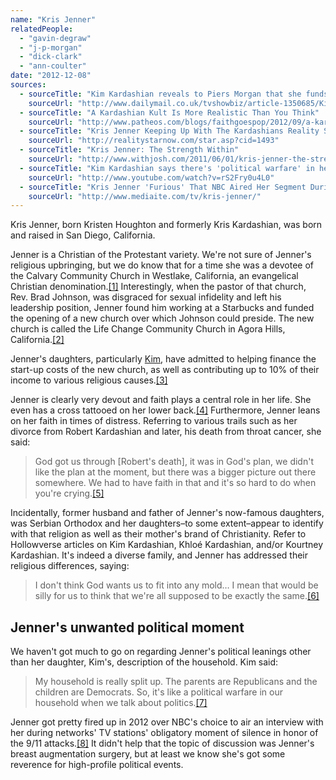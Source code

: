 ```yaml
---
name: "Kris Jenner"
relatedPeople:
  - "gavin-degraw"
  - "j-p-morgan"
  - "dick-clark"
  - "ann-coulter"
date: "2012-12-08"
sources:
  - sourceTitle: "Kim Kardashian reveals to Piers Morgan that she funds mother Kris' church"
    sourceUrl: "http://www.dailymail.co.uk/tvshowbiz/article-1350685/Kim-Kardashian-reveals-Piers-Morgan-funds-mother-Kris-church.html"
  - sourceTitle: "A Kardashian Kult Is More Realistic Than You Think"
    sourceUrl: "http://www.patheos.com/blogs/faithgoespop/2012/09/a-kardashian-kult-is-more-realistic-than-you-think/"
  - sourceTitle: "Kris Jenner Keeping Up With The Kardashians Reality Stars Now"
    sourceUrl: "http://realitystarnow.com/star.asp?cid=1493"
  - sourceTitle: "Kris Jenner: The Strength Within"
    sourceUrl: "http://www.withjosh.com/2011/06/01/kris-jenner-the-strength-within/"
  - sourceTitle: "Kim Kardashian says there's 'political warfare' in her house, parents are Republicans"
    sourceUrl: "http://www.youtube.com/watch?v=rS2Fry0u4L0"
  - sourceTitle: "Kris Jenner 'Furious' That NBC Aired Her Segment During 9/11 Moment Of Silence"
    sourceUrl: "http://www.mediaite.com/tv/kris-jenner/"
---
```


Kris Jenner, born Kristen Houghton and formerly Kris Kardashian, was born and raised in San Diego, California.

Jenner is a Christian of the Protestant variety. We're not sure of Jenner's religious upbringing, but we do know that for a time she was a devotee of the Calvary Community Church in Westlake, California, an evangelical Christian denomination.<a class="source-citation" href="#http://www.dailymail.co.uk/tvshowbiz/article-1350685/Kim-Kardashian-reveals-Piers-Morgan-funds-mother-Kris-church.html" title="Kim Kardashian reveals to Piers Morgan that she funds mother Kris&apos; church">[1]</a> Interestingly, when the pastor of that church, Rev. Brad Johnson, was disgraced for sexual infidelity and left his leadership position, Jenner found him working at a Starbucks and funded the opening of a new church over which Johnson could preside. The new church is called the Life Change Community Church in Agora Hills, California.<a class="source-citation" href="#http://www.patheos.com/blogs/faithgoespop/2012/09/a-kardashian-kult-is-more-realistic-than-you-think/" title="A Kardashian Kult Is More Realistic Than You Think">[2]</a>

Jenner's daughters, particularly [Kim](http://hollowverse.com/kim-kardashian/), have admitted to helping finance the start-up costs of the new church, as well as contributing up to 10% of their income to various religious causes.<a class="source-citation" href="#http://www.dailymail.co.uk/tvshowbiz/article-1350685/Kim-Kardashian-reveals-Piers-Morgan-funds-mother-Kris-church.html" title="Kim Kardashian reveals to Piers Morgan that she funds mother Kris&apos; church">[3]</a>

Jenner is clearly very devout and faith plays a central role in her life. She even has a cross tattooed on her lower back.<a class="source-citation" href="#http://realitystarnow.com/star.asp?cid=1493" title="Kris Jenner Keeping Up With The Kardashians Reality Stars Now">[4]</a> Furthermore, Jenner leans on her faith in times of distress. Referring to various trails such as her divorce from Robert Kardashian and later, his death from throat cancer, she said:

>God got us through [Robert's death], it was in God's plan, we didn't like the plan at the moment, but there was a bigger picture out there somewhere. We had to have faith in that and it's so hard to do when you're crying.<a class="source-citation" href="#http://www.withjosh.com/2011/06/01/kris-jenner-the-strength-within/" title="Kris Jenner: The Strength Within">[5]</a>

Incidentally, former husband and father of Jenner's now-famous daughters, was Serbian Orthodox and her daughters–to some extent–appear to identify with that religion as well as their mother's brand of Christianity. Refer to Hollowverse articles on Kim Kardashian, Khloé Kardashian, and/or Kourtney Kardashian. It's indeed a diverse family, and Jenner has addressed their religious differences, saying:

>I don't think God wants us to fit into any mold… I mean that would be silly for us to think that we're all supposed to be exactly the same.<a class="source-citation" href="#http://www.withjosh.com/2011/06/01/kris-jenner-the-strength-within/" title="Kris Jenner: The Strength Within">[6]</a>

## 

## Jenner's unwanted political moment

We haven't got much to go on regarding Jenner's political leanings other than her daughter, Kim's, description of the household. Kim said:

>My household is really split up. The parents are Republicans and the children are Democrats. So, it's like a political warfare in our household when we talk about politics.<a class="source-citation" href="#http://www.youtube.com/watch?v=rS2Fry0u4L0" title="Kim Kardashian says there&apos;s &apos;political warfare&apos; in her house, parents are Republicans">[7]</a>

Jenner got pretty fired up in 2012 over NBC's choice to air an interview with her during networks' TV stations' obligatory moment of silence in honor of the 9/11 attacks.<a class="source-citation" href="#http://www.mediaite.com/tv/kris-jenner/" title="Kris Jenner &apos;Furious&apos; That NBC Aired Her Segment During 9/11 Moment Of Silence">[8]</a> It didn't help that the topic of discussion was Jenner's breast augmentation surgery, but at least we know she's got some reverence for high-profile political events.